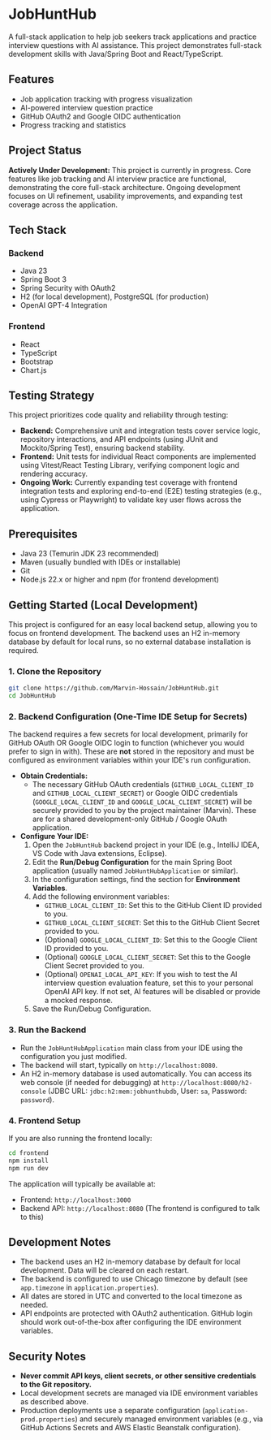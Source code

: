 # JobHuntHub
A full-stack application to help job seekers track applications and practice interview questions with AI assistance. This project demonstrates full-stack development skills with Java/Spring Boot and React/TypeScript.

## Features
- Job application tracking with progress visualization
- AI-powered interview question practice
- GitHub OAuth2 and Google OIDC authentication
- Progress tracking and statistics

## Project Status
**Actively Under Development:** This project is currently in progress. Core features like job tracking and AI interview practice are functional, demonstrating the core full-stack architecture. Ongoing development focuses on UI refinement, usability improvements, and expanding test coverage across the application.

## Tech Stack
### Backend
- Java 23
- Spring Boot 3
- Spring Security with OAuth2
- H2 (for local development), PostgreSQL (for production)
- OpenAI GPT-4 Integration

### Frontend
- React
- TypeScript
- Bootstrap
- Chart.js

## Testing Strategy
This project prioritizes code quality and reliability through testing:

*   **Backend:** Comprehensive unit and integration tests cover service logic, repository interactions, and API endpoints (using JUnit and Mockito/Spring Test), ensuring backend stability.
*   **Frontend:** Unit tests for individual React components are implemented using Vitest/React Testing Library, verifying component logic and rendering accuracy.
*   **Ongoing Work:** Currently expanding test coverage with frontend integration tests and exploring end-to-end (E2E) testing strategies (e.g., using Cypress or Playwright) to validate key user flows across the application.

## Prerequisites
- Java 23 (Temurin JDK 23 recommended)
- Maven (usually bundled with IDEs or installable)
- Git
- Node.js 22.x or higher and npm (for frontend development)

## Getting Started (Local Development)
This project is configured for an easy local backend setup, allowing you to focus on frontend development. The backend uses an H2 in-memory database by default for local runs, so no external database installation is required.

### 1. Clone the Repository
```bash
git clone https://github.com/Marvin-Hossain/JobHuntHub.git
cd JobHuntHub
```

### 2. Backend Configuration (One-Time IDE Setup for Secrets)
The backend requires a few secrets for local development, primarily for GitHub OAuth OR Google OIDC login to function (whichever you would prefer to sign in with). These are **not** stored in the repository and must be configured as environment variables within your IDE's run configuration.

*   **Obtain Credentials:**
    *   The necessary GitHub OAuth credentials (`GITHUB_LOCAL_CLIENT_ID` and `GITHUB_LOCAL_CLIENT_SECRET`) or Google OIDC credentials (`GOOGLE_LOCAL_CLIENT_ID` and `GOOGLE_LOCAL_CLIENT_SECRET`) will be securely provided to you by the project maintainer (Marvin). These are for a shared development-only GitHub / Google OAuth application.
*   **Configure Your IDE:**
    1.  Open the `JobHuntHub` backend project in your IDE (e.g., IntelliJ IDEA, VS Code with Java extensions, Eclipse).
    2.  Edit the **Run/Debug Configuration** for the main Spring Boot application (usually named `JobHuntHubApplication` or similar).
    3.  In the configuration settings, find the section for **Environment Variables**.
    4.  Add the following environment variables:
        *   `GITHUB_LOCAL_CLIENT_ID`: Set this to the GitHub Client ID provided to you.
        *   `GITHUB_LOCAL_CLIENT_SECRET`: Set this to the GitHub Client Secret provided to you.
        *    (Optional) `GOOGLE_LOCAL_CLIENT_ID`: Set this to the Google Client ID provided to you.
        *   (Optional) `GOOGLE_LOCAL_CLIENT_SECRET`: Set this to the Google Client Secret provided to you.
        *   (Optional) `OPENAI_LOCAL_API_KEY`: If you wish to test the AI interview question evaluation feature, set this to your personal OpenAI API key. If not set, AI features will be disabled or provide a mocked response.
    5.  Save the Run/Debug Configuration.

### 3. Run the Backend
*   Run the `JobHuntHubApplication` main class from your IDE using the configuration you just modified.
*   The backend will start, typically on `http://localhost:8080`.
*   An H2 in-memory database is used automatically. You can access its web console (if needed for debugging) at `http://localhost:8080/h2-console` (JDBC URL: `jdbc:h2:mem:jobhunthubdb`, User: `sa`, Password: `password`).

### 4. Frontend Setup
If you are also running the frontend locally:
```bash
cd frontend
npm install
npm run dev
```

The application will typically be available at:
- Frontend: `http://localhost:3000`
- Backend API: `http://localhost:8080` (The frontend is configured to talk to this)

## Development Notes
- The backend uses an H2 in-memory database by default for local development. Data will be cleared on each restart.
- The backend is configured to use Chicago timezone by default (see `app.timezone` in `application.properties`).
- All dates are stored in UTC and converted to the local timezone as needed.
- API endpoints are protected with OAuth2 authentication. GitHub login should work out-of-the-box after configuring the IDE environment variables.

## Security Notes
- **Never commit API keys, client secrets, or other sensitive credentials to the Git repository.**
- Local development secrets are managed via IDE environment variables as described above.
- Production deployments use a separate configuration (`application-prod.properties`) and securely managed environment variables (e.g., via GitHub Actions Secrets and AWS Elastic Beanstalk configuration).